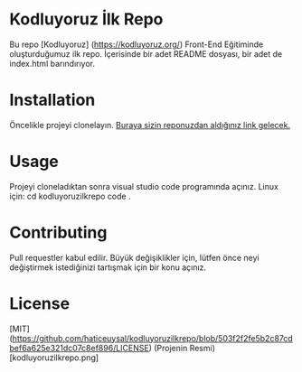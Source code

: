 # Kodluyoruz İlk Repo
Bu repo [Kodluyoruz] (https://kodluyoruz.org/) Front-End Eğitiminde oluşturduğumuz ilk repo. İçerisinde bir adet README dosyası, bir adet de index.html barındırıyor.
# Installation
Öncelikle projeyi clonelayın. [Buraya sizin reponuzdan aldığınız link gelecek.](https://github.com/haticeuysal/kodluyoruzilkrepo.git)
# Usage
Projeyi cloneladıktan sonra visual studio code programında açınız.                                          Linux için:                                                                                                   cd kodluyoruzilkrepo code .
# Contributing
Pull requestler kabul edilir. Büyük değişiklikler için, lütfen önce neyi değiştirmek istediğinizi tartışmak için bir konu açınız.
# License
[MIT] (https://github.com/haticeuysal/kodluyoruzilkrepo/blob/503f2f2fe5b2c87cdbef6a625e321dc07c8ef896/LICENSE)
(Projenin Resmi) [kodluyoruzilkrepo.png]
